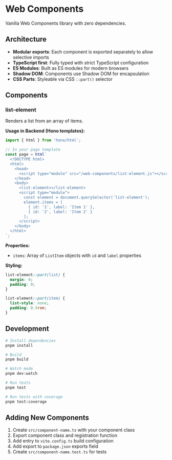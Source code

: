 # Web Components

Vanilla Web Components library with zero dependencies.

## Architecture

- **Modular exports**: Each component is exported separately to allow selective imports
- **TypeScript first**: Fully typed with strict TypeScript configuration
- **ES Modules**: Built as ES modules for modern browsers
- **Shadow DOM**: Components use Shadow DOM for encapsulation
- **CSS Parts**: Styleable via CSS `::part()` selector

## Components

### list-element

Renders a list from an array of items.

**Usage in Backend (Hono templates):**

```typescript
import { html } from 'hono/html';

// In your page template
const page = html`
  <!DOCTYPE html>
  <html>
    <head>
      <script type="module" src="/web-components/list-element.js"></script>
    </head>
    <body>
      <list-element></list-element>
      <script type="module">
        const element = document.querySelector('list-element');
        element.items = [
          { id: '1', label: 'Item 1' },
          { id: '2', label: 'Item 2' }
        ];
      </script>
    </body>
  </html>
`;
```

**Properties:**

- `items`: Array of `ListItem` objects with `id` and `label` properties

**Styling:**

```css
list-element::part(list) {
  margin: 0;
  padding: 0;
}

list-element::part(item) {
  list-style: none;
  padding: 0.5rem;
}
```

## Development

```bash
# Install dependencies
pnpm install

# Build
pnpm build

# Watch mode
pnpm dev:watch

# Run tests
pnpm test

# Run tests with coverage
pnpm test:coverage
```

## Adding New Components

1. Create `src/component-name.ts` with your component class
2. Export component class and registration function
3. Add entry to `vite.config.ts` build configuration
4. Add export to `package.json` exports field
5. Create `src/component-name.test.ts` for tests